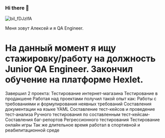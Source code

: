 ### Hi there 👋
![bil_fDJzlfA](https://user-images.githubusercontent.com/120249683/227710188-2ce798d5-640a-4c79-b42e-fbf378e8141f.jpg)

Меня зовут Алексей и я QA Engineer. 
# На данный момент я ищу стажировку/работу на должность Junior QA Engineer. Закончил обучение на платформе Hexlet.
Завершил 2 проекта:
 Тестирование интернет-магазина
 Тестирование в продакшене
Работая над проектами получил такой опыт как:
 Работы с требованиями и формулирования неявных требований
 Составления документации на языке YAML
 Составление тест-кейсов и проведение тест-анализа
 Ручного тестирования по составленным тест-кейсам- Составления баг-репортов
 Регрессионного тестирования
 Тестирование онлайн игры
Так же длительное время работал в спортивной и реабилитационной среде
